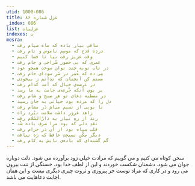 ```yaml
---
utid: 1000-086
title: غزل شماره ۸۶
_index: 086
list: غزلیات
indexes: ت
mesra:
  - ساقی بیار باده که ماه صیام رفت
  - دردِه قدح که موسِم ناموس و نام رفت
  - وقت عزیز رفت بیا تا قضا کنیم
  - عمری که بی حضور صُراحی و جام رفت
  - در تاب توبه چند توان سوخت همچو عود
  - مِی ده که عُمر در سَرِ سودای خام رفت
  - مستم کن آنچنان که ندانم ز بیخودی
  - در عرصه‌ی خیال که آمد کدام رفت
  - بر بویِ آنکه جُرعه‌ی جامت به ما رسد
  - در مصطبه دعای تو هر صبح و شام رفت
  - دل را که مرده بود حیاتی به جان رسید
  - تا بویی از نسیم می‌اش دَر مشام رفت
  - زاهد غرور داشت سلامت نبُرد راه
  - رند از رهِ نیاز به دارُالسّلام رفت
  - نقدِ دلی که بود مرا صرفِ باده شُد
  - قلب سیاه بود از آن در حرام رفت
  - دیگر مکُن نصیحت حافظ که رَه نیافت
  - گم گشته‌ای که باده‌ی نابش به کام رفت
---
```

سخن کوتاه می کنیم و می گوییم که مرادت خیلی زود برآورده می شود. دلت دوباره جوان می شود. دشمنان شکست خوردند و این از لطف خدا بود. خستگی از تنت بیرون می رود و در کاری که مراد توست جز پیروزی و ثروت چیزی دیگری نیست و این همان اجابت دعاهایت می باشد.

